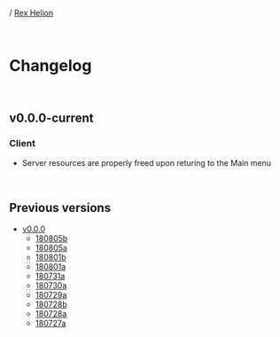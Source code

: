 / [Rex Helion](../)

<br>

# Changelog

<br>

## v0.0.0-current

### Client

- Server resources are properly freed upon returing to the Main menu
  
<br>

## Previous versions

- [v0.0.0](v0-0-0/)
  - [180805b](v0-0-0/180805b/)
  - [180805a](v0-0-0/180805a/)
  - [180801b](v0-0-0/180801b/)
  - [180801a](v0-0-0/180801a/)
  - [180731a](v0-0-0/180731a/)
  - [180730a](v0-0-0/180730a/)
  - [180729a](v0-0-0/180729a/)
  - [180728b](v0-0-0/180728b/)
  - [180728a](v0-0-0/180728a/)
  - [180727a](v0-0-0/180727a/)

<br>
<br>
<br>
